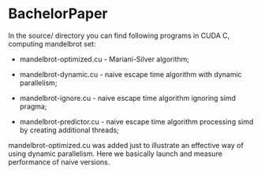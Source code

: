 # BachelorPaper

In the source/ directory you can find following
programs in CUDA C, computing mandelbrot set:
 
 - mandelbrot-optimized.cu - Mariani-Silver
 algorithm;

 - mandelbrot-dynamic.cu - naive escape time
 algorithm with dynamic parallelism;

 - mandelbrot-ignore.cu - naive escape
 time algorithm ignoring simd pragma;

 - mandelbrot-predictor.cu - naive escape
 time algorithm processing simd by creating
 additional threads;

mandelbrot-optimized.cu was added just to
illustrate an effective way of using
dynamic parallelism.
Here we basically launch and measure
performance of naive versions.
